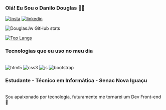 
### Olá! Eu Sou o Danilo Douglas 🖐🏼

[![Insta](https://img.shields.io/badge/Instagram-E4405F?style=for-the-badge&logo=instagram&logoColor=white)](https://www.instagram.com/douglas_jw_/)
[![linkedin](https://img.shields.io/badge/LinkedIn-0077B5?style=for-the-badge&logo=linkedin&logoColor=white)](https://www.linkedin.com/in/danilo-douglas-1bb8ab23b/)

![DouglasJw GitHub stats](https://github-readme-stats.vercel.app/api?username=DouglasJw&theme=merko&show_icons=true)

[![Top Langs](https://github-readme-stats.vercel.app/api/top-langs/?username=DouglasJw&layout=compact)](https://github.com/anuraghazra/github-readme-stats)

### Tecnologias que eu uso no meu dia

<div style="display: inline_block"><br/>
<img align="center" alt="html5" src="https://img.shields.io/badge/HTML5-E34F26?style=for-the-badge&logo=html5&logoColor=white" />
<img align="center" alt="css3" src="https://img.shields.io/badge/CSS3-1572B6?style=for-the-badge&logo=css3&logoColor=white" />
<img align="center" alt="js" src="https://img.shields.io/badge/JavaScript-F7DF1E?style=for-the-badge&logo=javascript&logoColor=black" />
<img align="center" alt="bootstrap" src="https://img.shields.io/badge/Bootstrap-563D7C?style=for-the-badge&logo=bootstrap&logoColor=white" />
</div>

### Estudante - Técnico em Informática - Senac Nova Iguaçu

<br/>Sou apaixonado por tecnologia, futuramente me tornarei um Dev Front-end🙏
